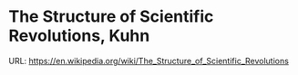 # The Structure of Scientific Revolutions, Kuhn

URL: https://en.wikipedia.org/wiki/The_Structure_of_Scientific_Revolutions